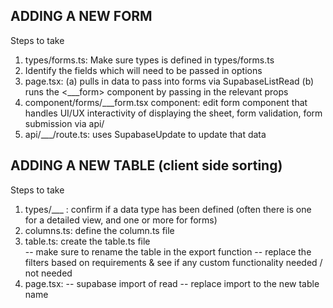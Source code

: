## ADDING A NEW FORM 

Steps to take
1) types/forms.ts: Make sure types is defined in types/forms.ts
2) Identify the fields which will need to be passed in options 
3) page.tsx: (a) pulls in data to pass into forms via SupabaseListRead (b) runs the <___form> component by passing in the relevant props
4) component/forms/___form.tsx component: edit form component that handles UI/UX interactivity of displaying the sheet, form validation, form submission via api/
5) api/___/route.ts: uses SupabaseUpdate to update that data

## ADDING A NEW TABLE (client side sorting)
Steps to take
1) types/___ : confirm if a data type has been defined (often there is one for a detailed view, and one or more for forms)
2) columns.ts: define the column.ts file
3) table.ts: create the table.ts file  
        -- make sure to rename the table in the export function 
        -- replace the filters based on requirements & see if any custom functionality needed / not needed
4) page.tsx:
        -- supabase import of read 
        -- replace import to the new table name